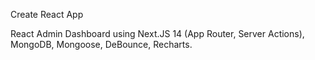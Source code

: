 Create React App

React Admin Dashboard using Next.JS 14 (App Router, Server Actions), MongoDB, Mongoose, DeBounce, Recharts.
